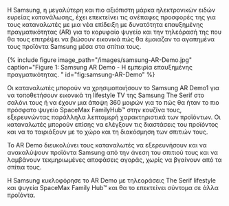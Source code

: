 Η Samsung, η μεγαλύτερη και πιο αξιόπιστη μάρκα ηλεκτρονικών ειδών ευρείας κατανάλωσης, έχει επεκτείνει τις ανέπαφες προσφορές της για τους καταναλωτές με μια νέα επίδειξη με δυνατότητα επαυξημένης πραγματικότητας (AR) για το κορυφαίο ψυγείο και την τηλεόρασή της που θα τους επιτρέψει να βιώσουν εικονικά πώς θα έμοιαζαν τα αγαπημένα τους προϊόντα Samsung μέσα στα σπίτια τους.

{% include figure image_path="/images/samsung-AR-Demo.jpg" caption="Figure 1: Samsung AR Demo - Η εμπειρία επαυξημένης πραγματικότητας. " id="fig:samsung-AR-Demo" %}

Οι καταναλωτές μπορούν να χρησιμοποιήσουν το Samsung AR Demo1 για να τοποθετήσουν εικονικά τη lifestyle TV της Samsung The Serif στο σαλόνι τους ή να έχουν μια άποψη 360 μοιρών για το πώς θα ήταν το πιο πρόσφατο ψυγείο SpaceMax FamilyHub™ στην κουζίνα τους, εξερευνώντας παράλληλα λεπτομερή χαρακτηριστικά των προϊόντων. Οι καταναλωτές μπορούν επίσης να ελέγξουν τις διαστάσεις του προϊόντος και να το ταιριάξουν με το χώρο και τη διακόσμηση των σπιτιών τους.

Το AR Demo διευκολύνει τους καταναλωτές να εξερευνήσουν και να ανακαλύψουν προϊόντα Samsung από την άνεση του σπιτιού τους και να λαμβάνουν τεκμηριωμένες αποφάσεις αγοράς, χωρίς να βγαίνουν από τα σπίτια τους.

Η Samsung κυκλοφόρησε το AR Demo με τηλεοράσεις The Serif lifestyle και ψυγεία SpaceMax Family Hub™ και θα το επεκτείνει σύντομα σε άλλα προϊόντα.
